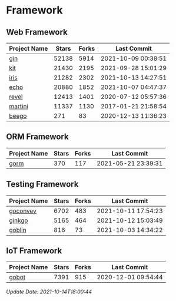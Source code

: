 # Framework

## Web Framework
| Project Name | Stars | Forks | Last Commit |
| ------------ | ----- | ----- | ----------- |
| [gin](https://github.com/gin-gonic/gin) | 52138 | 5914 | 2021-10-09 00:38:51 |
| [kit](https://github.com/go-kit/kit) | 21430 | 2195 | 2021-09-28 15:01:29 |
| [iris](https://github.com/kataras/iris) | 21282 | 2302 | 2021-10-13 14:27:51 |
| [echo](https://github.com/labstack/echo) | 20880 | 1852 | 2021-10-07 04:47:37 |
| [revel](https://github.com/revel/revel) | 12413 | 1401 | 2020-07-12 05:57:36 |
| [martini](https://github.com/go-martini/martini) | 11337 | 1130 | 2017-01-21 21:58:54 |
| [beego](https://github.com/astaxie/beego) | 271 | 83 | 2020-12-13 11:36:23 |

## ORM Framework
| Project Name | Stars | Forks | Last Commit |
| ------------ | ----- | ----- | ----------- |
| [gorm](https://github.com/jinzhu/gorm) | 370 | 117 | 2021-05-21 23:39:31 |

## Testing Framework
| Project Name | Stars | Forks | Last Commit |
| ------------ | ----- | ----- | ----------- |
| [goconvey](https://github.com/smartystreets/goconvey) | 6702 | 483 | 2021-10-11 17:54:23 |
| [ginkgo](https://github.com/onsi/ginkgo) | 5165 | 464 | 2021-10-12 15:03:49 |
| [goblin](https://github.com/franela/goblin) | 816 | 73 | 2021-10-03 14:34:22 |

## IoT Framework
| Project Name | Stars | Forks | Last Commit |
| ------------ | ----- | ----- | ----------- |
| [gobot](https://github.com/hybridgroup/gobot) | 7391 | 915 | 2020-12-01 09:54:44 |

*Update Date: 2021-10-14T18:00:44*
